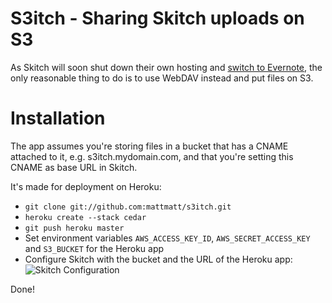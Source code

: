 S3itch - Sharing Skitch uploads on S3
======

As Skitch will soon shut down their own hosting and [switch to
Evernote](http://blog.evernote.com/2012/03/19/skitch-for-mac-gets-sharing-through-evernote/),
the only reasonable thing to do is to use WebDAV instead and put files on S3.

Installation
============

The app assumes you're storing files in a bucket that has a CNAME attached to
it, e.g. s3itch.mydomain.com, and that you're setting this CNAME as base URL in
Skitch.

It's made for deployment on Heroku:

* `git clone git://github.com:mattmatt/s3itch.git`
* `heroku create --stack cedar`
* `git push heroku master`
* Set environment variables `AWS_ACCESS_KEY_ID`, `AWS_SECRET_ACCESS_KEY` and
  `S3_BUCKET` for the Heroku app
* Configure Skitch with the bucket and the URL of the Heroku app:
  ![Skitch Configuration](http://s3itch.paperplanes.de/Preferences-20120401-174030.png)

Done!
